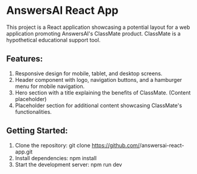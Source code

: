 # AnswersAI React App

This project is a React application showcasing a potential layout for a web application promoting AnswersAI's ClassMate product. ClassMate is a hypothetical educational support tool.

## Features:

1. Responsive design for mobile, tablet, and desktop screens.
2. Header component with logo, navigation buttons, and a hamburger menu for mobile navigation.
3. Hero section with a title explaining the benefits of ClassMate. (Content placeholder)
4. Placeholder section for additional content showcasing ClassMate's functionalities.

## Getting Started:
1. Clone the repository: git clone https://github.com/<your-username>/answersai-react-app.git
2. Install dependencies: npm install
3. Start the development server: npm run dev
